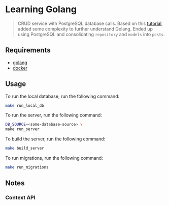 # Learning Golang

> CRUD service with PostgreSQL database calls. Based on this [tutorial](https://itnext.io/building-restful-web-api-service-using-golang-chi-mysql-d85f427dee54), added some complexity to further understand Golang. Ended up using PostgreSQL and consolidating `repository` and `models` into `posts`.

## Requirements

- [golang](https://golang.org/)
- [docker](https://hub.docker.com/_/postgres)

## Usage

To run the local database, run the following command:
```bash
make run_local_db
```

To run the server, run the following command:
```bash
DB_SOURCE=<some-database-source> \
make run_server
```

To build the server, run the following command:
```bash
make build_server
```

To run migrations, run the following command:
```bash
make run_migrations
```

## Notes

### Context API
